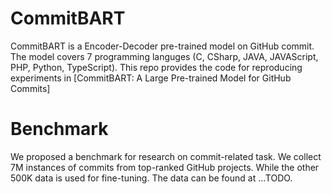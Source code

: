 # CommitBART
CommitBART is a Encoder-Decoder pre-trained model on GitHub commit. The model covers 7 programming languges (C, CSharp, JAVA, JAVAScript, PHP, Python, TypeScript). This repo provides the code for reproducing experiments in [CommitBART: A Large Pre-trained Model for GitHub Commits]

# Benchmark
We proposed a benchmark for research on commit-related task. We collect 7M instances of commits from top-ranked GitHub projects. While the other 500K data is used for fine-tuning. The data can be found at ...TODO.

